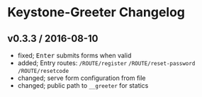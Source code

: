 # Keystone-Greeter Changelog

## v0.3.3 / 2016-08-10

* fixed; <kbd>Enter</kbd> submits forms when valid
* added; Entry routes: `/ROUTE/register`  `/ROUTE/reset-password`  `/ROUTE/resetcode`  
* changed; serve form configuration from file   
* changed; public path to `__greeter` for statics   

